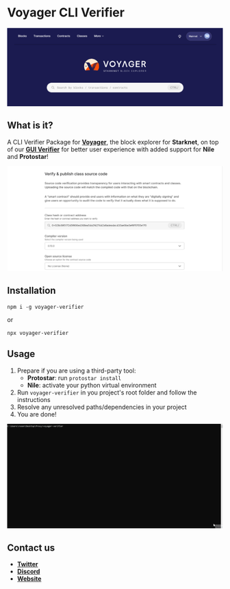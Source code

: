 # Voyager CLI Verifier

![Voyager](https://raw.githubusercontent.com/DemerzelSolutions/voyager-cli-verifier/master/assets/voyager.png)

## What is it?

A CLI Verifier Package for **[Voyager](https://voyager.online)**, the block explorer for **Starknet**, on top of our **[GUI Verifier](https://voyager.online/verify)** for better user experience with added support for **Nile** and **Protostar**!

![GUI Verify](https://raw.githubusercontent.com/DemerzelSolutions/voyager-cli-verifier/master/assets/gui-verify.png)

## Installation

```
npm i -g voyager-verifier
```

or

```
npx voyager-verifier
```

## Usage

1. Prepare if you are using a third-party tool:
    - **Protostar**: run `protostar install`
    - **Nile**: activate your python virtual environment
1. Run `voyager-verifier` in you project's root folder and follow the instructions
1. Resolve any unresolved paths/dependencies in your project
1. You are done!

![CLI Verify](https://raw.githubusercontent.com/DemerzelSolutions/voyager-cli-verifier/master/assets/cli-verify.gif)

## Contact us
- **[Twitter](https://twitter.com/0xvoyageronline)**
- **[Discord](https://discord.gg/qypnmzkhbc)**
- **[Website](https://voyager.online)**
